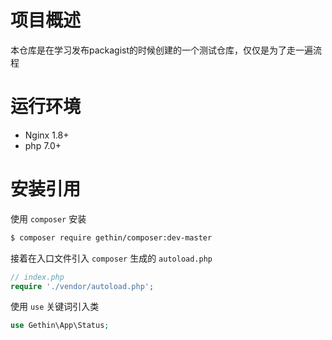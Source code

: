 # 项目概述

本仓库是在学习发布packagist的时候创建的一个测试仓库，仅仅是为了走一遍流程

# 运行环境

- Nginx 1.8+
- php 7.0+

# 安装引用

使用 `composer` 安装

```bash
$ composer require gethin/composer:dev-master
```

接着在入口文件引入 `composer` 生成的 `autoload.php`

```php
// index.php
require './vendor/autoload.php';
```

使用 `use` 关键词引入类

```php
use Gethin\App\Status;
```
